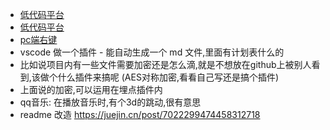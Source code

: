 + [低代码平台](https://github.com/wangyuan389/mall-cook)
+ [低代码平台](https://github.com/MrXujiang/h5-Dooring/blob/master/zh.md)
+ [pc端右键](https://github.com/buuing/right-menu)
+ vscode 做一个插件 - 能自动生成一个 md 文件,里面有计划表什么的
+ 比如说项目内有一些文件需要加密还是怎么滴,就是不想放在github上被别人看到,该做个什么插件来搞呢 (AES对称加密,看看自己写还是搞个插件)
+ 上面说的加密,可以运用在埋点插件内
+ qq音乐: 在播放音乐时,有个3d的跳动,很有意思
+ readme 改造 https://juejin.cn/post/7022299474458312718